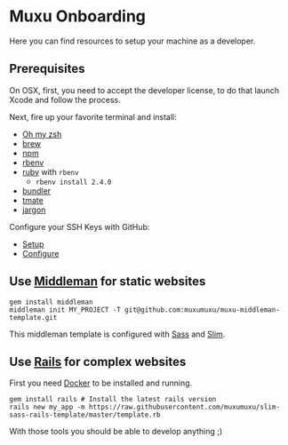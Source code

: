 # Muxu Onboarding

Here you can find resources to setup your machine as a developer.

## Prerequisites

On OSX, first, you need to accept the developer license, to do that launch Xcode and follow the process.

Next, fire up your favorite terminal and install:

  - [Oh my zsh](https://github.com/robbyrussell/oh-my-zsh)
  - [brew](https://brew.sh/index_fr.html)
  - [npm](https://www.npmjs.com/)
  - [rbenv](https://github.com/rbenv/rbenv)
  - [ruby](https://www.ruby-lang.org/fr/) with `rbenv`
  	- `rbenv install 2.4.0`
  - [bundler](http://bundler.io)
  - [tmate](https://tmate.io/)
  - [jargon](https://github.com/muxumuxu/jargon)

Configure your SSH Keys with GitHub:

  - [Setup](https://help.github.com/articles/generating-a-new-ssh-key-and-adding-it-to-the-ssh-agent/)
  - [Configure](https://help.github.com/articles/adding-a-new-ssh-key-to-your-github-account/)

## Use [Middleman](https://middlemanapp.com/) for static websites

```
gem install middleman
middleman init MY_PROJECT -T git@github.com:muxumuxu/muxu-middleman-template.git
```

This middleman template is configured with [Sass](http://sass-lang.com/) and [Slim](http://slim-lang.com/).

## Use [Rails](http://rubyonrails.org/) for complex websites

First you need [Docker](https://docs.docker.com/docker-for-mac/install/) to be installed and running.

```
gem install rails # Install the latest rails version
rails new my_app -m https://raw.githubusercontent.com/muxumuxu/slim-sass-rails-template/master/template.rb
```

With those tools you should be able to develop anything ;)
